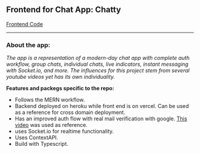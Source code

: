 ## Frontend for Chat App: Chatty

[Frontend Code](https://github.com/soumikmofficial/chatty_frontend_nextjs_vercel/)

---

### About the app:

_The app is a representation of a modern-day chat app with complete auth workflow, group chats, individual chats, live indicators, instant messaging with Socket.io, and more. The influences for this project stem from several youtube videos yet has its own individuality._

**Features and packegs specific to the repo:**

- Follows the MERN workflow.
- Backend deployed on heroku while front end is on vercel. Can be used as a reference for cross domain deployment.
- Has an improved auth flow with real mail verification with google. [This video](https://www.youtube.com/watch?v=-rcRf7yswfM&ab_channel=yoursTRULY) was used as reference.
- uses Socket.io for realtime functionality.
- Uses ContextAPI.
- Build with Typescript.

